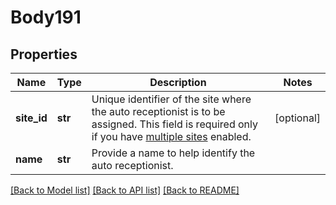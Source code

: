 # Body191

## Properties
Name | Type | Description | Notes
------------ | ------------- | ------------- | -------------
**site_id** | **str** | Unique identifier of the site where the auto receptionist is to be assigned. This field is required only if you have [multiple sites](https://support.zoom.us/hc/en-us/articles/360020809672-Managing-Multiple-Sites) enabled. | [optional] 
**name** | **str** | Provide a name to help identify the auto receptionist. | 

[[Back to Model list]](../README.md#documentation-for-models) [[Back to API list]](../README.md#documentation-for-api-endpoints) [[Back to README]](../README.md)

